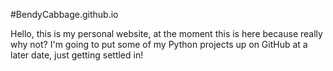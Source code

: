 #BendyCabbage.github.io

Hello, this is my personal website, at the moment this is here because really why not? I'm going to put some of my Python projects up on GitHub at a later date, just getting settled in!
